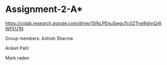 # Assignment-2-A*

https://colab.research.google.com/drive/1SfkLPEnuSwguTcG2Trw8ghnQ4tWFEU1N

Group members:
Ashish Sharma

Aniket Patil

Mark raden
